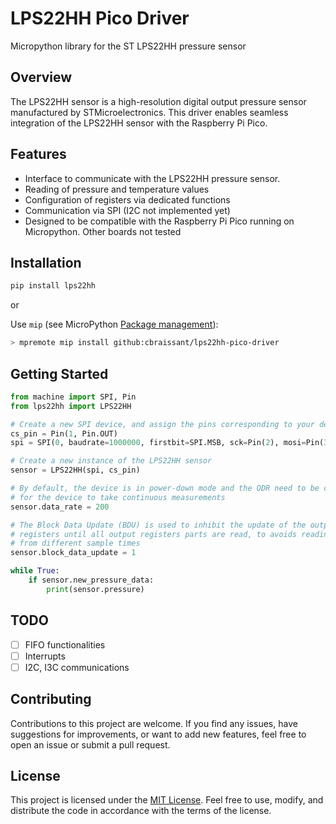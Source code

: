 # LPS22HH Pico Driver

Micropython library for the ST LPS22HH pressure sensor

## Overview
The LPS22HH sensor is a high-resolution digital output pressure sensor manufactured by STMicroelectronics.
This driver enables seamless integration of the LPS22HH sensor with the Raspberry Pi Pico.

## Features
- Interface to communicate with the LPS22HH pressure sensor.
- Reading of pressure and temperature values
- Configuration of registers via dedicated functions
- Communication via SPI (I2C not implemented yet)
- Designed to be compatible with the Raspberry Pi Pico running on Micropython. Other boards not tested

## Installation
```bash
pip install lps22hh
```

or 

Use `mip` (see MicroPython [Package management](https://docs.micropython.org/en/latest/reference/packages.html)):

```bash
> mpremote mip install github:cbraissant/lps22hh-pico-driver
```

## Getting Started
```python
from machine import SPI, Pin
from lps22hh import LPS22HH

# Create a new SPI device, and assign the pins corresponding to your device
cs_pin = Pin(1, Pin.OUT)
spi = SPI(0, baudrate=1000000, firstbit=SPI.MSB, sck=Pin(2), mosi=Pin(3), miso=Pin(0))

# Create a new instance of the LPS22HH sensor
sensor = LPS22HH(spi, cs_pin)

# By default, the device is in power-down mode and the ODR need to be changed
# for the device to take continuous measurements
sensor.data_rate = 200

# The Block Data Update (BDU) is used to inhibit the update of the output
# registers until all output registers parts are read, to avoids reading values
# from different sample times
sensor.block_data_update = 1

while True:
    if sensor.new_pressure_data:
        print(sensor.pressure)
```

## TODO
- [ ] FIFO functionalities
- [ ] Interrupts
- [ ] I2C, I3C communications

## Contributing
Contributions to this project are welcome. If you find any issues, have suggestions for improvements, or want to add new features, feel free to open an issue or submit a pull request.

## License
This project is licensed under the [MIT License](LICENSE). Feel free to use, modify, and distribute the code in accordance with the terms of the license.

